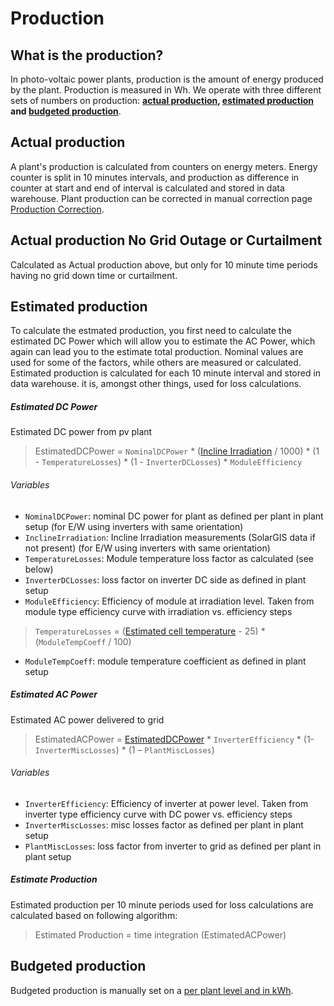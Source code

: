 # Production

## What is the production?
In photo-voltaic power plants, production is the amount of energy produced by the plant. Production is measured in Wh. We operate with three different sets of numbers on production: **[actual production](#actual-production), [estimated production](#estimate-production) and [budgeted production](#budgeted-production)**.

## Actual production
A plant's production is calculated from counters on energy meters. Energy counter is split in 10 minutes intervals, and production as difference in counter at start and end of interval is calculated and stored in data warehouse. Plant production can be corrected in manual correction page [Production Correction](../../../user_interfaces/manual/production_correction.md).

## Actual production No Grid Outage or Curtailment
Calculated as Actual production above, but only for 10 minute time periods having no grid down time or curtailment.

## Estimated production
To calculate the estmated production, you first need to calculate the estimated DC Power which will allow you to estimate the AC Power, which again can lead you to the estimate total production. Nominal values are used for some of the factors, while others are measured or calculated. Estimated production is calculated for each 10 minute interval and stored in data warehouse. it is, amongst other things, used for loss calculations.

##### Estimated DC Power
Estimated DC power from pv plant

> EstimatedDCPower = `NominalDCPower` * ([Incline Irradiation](irradiation.md) / 1000) * (1 - `TemperatureLosses`) * (1 - `InverterDCLosses`) * `ModuleEfficiency`

###### Variables

- `NominalDCPower`: nominal DC power for plant as defined per plant in plant setup (for E/W using inverters with same orientation)
- `InclineIrradiation`: Incline Irradiation measurements (SolarGIS data if not present) (for E/W using inverters with same orientation)
- `TemperatureLosses`: Module temperature loss factor as calculated (see below)
- `InverterDCLosses`: loss factor on inverter DC side as defined in plant setup
- `ModuleEfficiency`: Efficiency of module at irradiation level. Taken from module type efficiency curve with irradiation vs. efficiency steps

> `TemperatureLosses` = ([Estimated cell temperature](module_temperature.md) - 25) * (`ModuleTempCoeff` / 100)
- `ModuleTempCoeff`: module temperature coefficient as defined in plant setup

##### Estimated AC Power
Estimated AC power delivered to grid

> EstimatedACPower = [EstimatedDCPower](#estimated-dc-power) * `InverterEfficiency` * (1- `InverterMiscLosses`) * (1 – `PlantMiscLosses`)

###### Variables
- `InverterEfficiency`: Efficiency of inverter at power level. Taken from inverter type efficiency curve with DC power vs. efficiency steps
- `InverterMiscLosses`: misc losses factor as defined per plant in plant setup
- `PlantMiscLosses`: loss factor from inverter to grid as defined per plant in plant setup 

##### Estimate Production
Estimated production per 10 minute periods used for loss calculations are calculated based on following algorithm:

> Estimated Production = time integration (EstimatedACPower)


## Budgeted production
Budgeted production is manually set on a [per plant level and in kWh](../../../data_collection/budget_data.md).

